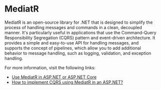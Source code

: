 # MediatR

MediatR is an open-source library for .NET that is designed to simplify the process of handling messages and commands in a clean, decoupled manner. It's particularly useful in applications that use the Command-Query Responsibility Segregation (CQRS) pattern and event-driven architecture. It provides a simple and easy-to-use API for handling messages, and supports the concept of pipelines, which allow you to add additional behavior to message handling, such as logging, validation, and exception handling.

For more information, visit the following links:

- [Use MediatR in ASP.NET or ASP.NET Core](https://medium.com/dotnet-hub/use-mediatr-in-asp-net-or-asp-net-core-cqrs-and-mediator-in-dotnet-how-to-use-mediatr-cqrs-aspnetcore-5076e2f2880c)
- [How to implement CQRS using MediatR in an ASP.NET?](https://blog.christian-schou.dk/how-to-implement-cqrs-with-mediatr-in-asp-net/)
